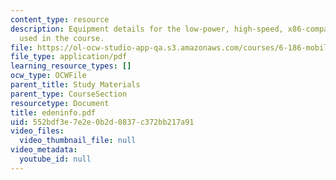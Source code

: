 ```yaml
---
content_type: resource
description: Equipment details for the low-power, high-speed, x86-compatible microprocessor
  used in the course.
file: https://ol-ocw-studio-app-qa.s3.amazonaws.com/courses/6-186-mobile-autonomous-systems-laboratory-january-iap-2005/552bdf3e7e2e0b2d0837c372bb217a91_edeninfo.pdf
file_type: application/pdf
learning_resource_types: []
ocw_type: OCWFile
parent_title: Study Materials
parent_type: CourseSection
resourcetype: Document
title: edeninfo.pdf
uid: 552bdf3e-7e2e-0b2d-0837-c372bb217a91
video_files:
  video_thumbnail_file: null
video_metadata:
  youtube_id: null
---
```

